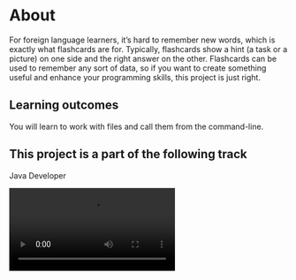 # About
For foreign language learners, it’s hard to remember new words, which is exactly what flashcards are for. Typically, flashcards show a hint (a task or a picture) on one side and the right answer on the other. Flashcards can be used to remember any sort of data, so if you want to create something useful and enhance your programming skills, this project is just right.
## Learning outcomes
You will learn to work with files and call them from the command-line.
## This project is a part of the following track
Java Developer

![Project demonstration](https://stepik.org/media/attachments/lesson/208224/demonstration.mp4)
